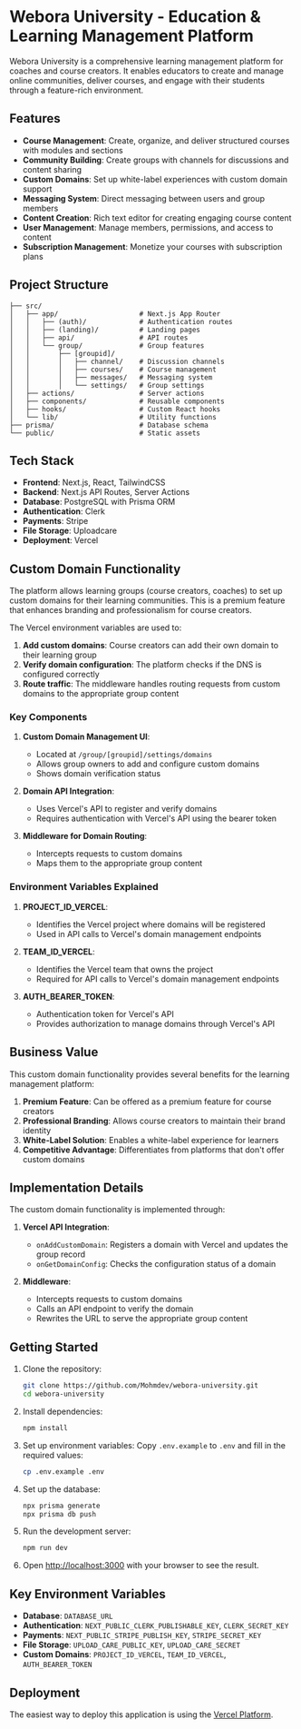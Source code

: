 # Webora University - Education & Learning Management Platform

Webora University is a comprehensive learning management platform for coaches and course creators. It enables educators to create and manage online communities, deliver courses, and engage with their students through a feature-rich environment.

## Features

- **Course Management**: Create, organize, and deliver structured courses with modules and sections
- **Community Building**: Create groups with channels for discussions and content sharing
- **Custom Domains**: Set up white-label experiences with custom domain support
- **Messaging System**: Direct messaging between users and group members
- **Content Creation**: Rich text editor for creating engaging course content
- **User Management**: Manage members, permissions, and access to content
- **Subscription Management**: Monetize your courses with subscription plans

## Project Structure

```
├── src/
│   ├── app/                    # Next.js App Router
│   │   ├── (auth)/             # Authentication routes
│   │   ├── (landing)/          # Landing pages
│   │   ├── api/                # API routes
│   │   └── group/              # Group features
│   │       ├── [groupid]/
│   │       │   ├── channel/    # Discussion channels
│   │       │   ├── courses/    # Course management
│   │       │   ├── messages/   # Messaging system
│   │       │   └── settings/   # Group settings
│   ├── actions/                # Server actions
│   ├── components/             # Reusable components
│   ├── hooks/                  # Custom React hooks
│   └── lib/                    # Utility functions
├── prisma/                     # Database schema
└── public/                     # Static assets
```

## Tech Stack

- **Frontend**: Next.js, React, TailwindCSS
- **Backend**: Next.js API Routes, Server Actions
- **Database**: PostgreSQL with Prisma ORM
- **Authentication**: Clerk
- **Payments**: Stripe
- **File Storage**: Uploadcare
- **Deployment**: Vercel

## Custom Domain Functionality

The platform allows learning groups (course creators, coaches) to set up custom domains for their learning communities. This is a premium feature that enhances branding and professionalism for course creators.

The Vercel environment variables are used to:

1. **Add custom domains**: Course creators can add their own domain to their learning group
2. **Verify domain configuration**: The platform checks if the DNS is configured correctly
3. **Route traffic**: The middleware handles routing requests from custom domains to the appropriate group content

### Key Components

1. **Custom Domain Management UI**:

   - Located at `/group/[groupid]/settings/domains`
   - Allows group owners to add and configure custom domains
   - Shows domain verification status

2. **Domain API Integration**:

   - Uses Vercel's API to register and verify domains
   - Requires authentication with Vercel's API using the bearer token

3. **Middleware for Domain Routing**:
   - Intercepts requests to custom domains
   - Maps them to the appropriate group content

### Environment Variables Explained

1. **PROJECT_ID_VERCEL**:

   - Identifies the Vercel project where domains will be registered
   - Used in API calls to Vercel's domain management endpoints

2. **TEAM_ID_VERCEL**:

   - Identifies the Vercel team that owns the project
   - Required for API calls to Vercel's domain management endpoints

3. **AUTH_BEARER_TOKEN**:
   - Authentication token for Vercel's API
   - Provides authorization to manage domains through Vercel's API

## Business Value

This custom domain functionality provides several benefits for the learning management platform:

1. **Premium Feature**: Can be offered as a premium feature for course creators
2. **Professional Branding**: Allows course creators to maintain their brand identity
3. **White-Label Solution**: Enables a white-label experience for learners
4. **Competitive Advantage**: Differentiates from platforms that don't offer custom domains

## Implementation Details

The custom domain functionality is implemented through:

1. **Vercel API Integration**:

   - `onAddCustomDomain`: Registers a domain with Vercel and updates the group record
   - `onGetDomainConfig`: Checks the configuration status of a domain

2. **Middleware**:
   - Intercepts requests to custom domains
   - Calls an API endpoint to verify the domain
   - Rewrites the URL to serve the appropriate group content

## Getting Started

1. Clone the repository:

   ```bash
   git clone https://github.com/Mohmdev/webora-university.git
   cd webora-university
   ```

2. Install dependencies:

   ```bash
   npm install
   ```

3. Set up environment variables:
   Copy `.env.example` to `.env` and fill in the required values:

   ```bash
   cp .env.example .env
   ```

4. Set up the database:

   ```bash
   npx prisma generate
   npx prisma db push
   ```

5. Run the development server:

   ```bash
   npm run dev
   ```

6. Open [http://localhost:3000](http://localhost:3000) with your browser to see the result.

## Key Environment Variables

- **Database**: `DATABASE_URL`
- **Authentication**: `NEXT_PUBLIC_CLERK_PUBLISHABLE_KEY`, `CLERK_SECRET_KEY`
- **Payments**: `NEXT_PUBLIC_STRIPE_PUBLISH_KEY`, `STRIPE_SECRET_KEY`
- **File Storage**: `UPLOAD_CARE_PUBLIC_KEY`, `UPLOAD_CARE_SECRET`
- **Custom Domains**: `PROJECT_ID_VERCEL`, `TEAM_ID_VERCEL`, `AUTH_BEARER_TOKEN`

## Deployment

The easiest way to deploy this application is using the [Vercel Platform](https://vercel.com).
